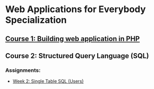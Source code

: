 # Web Applications for Everybody Specialization


## [Course 1: Building web application in PHP](https://github.com/Rani-dha/Building-web-application-in-PHP/)


## Course 2: Structured Query Language (SQL)

### Assignments:

*  [Week 2: Single Table SQL (Users)](https://github.com/Rani-dha/SQL/tree/master/Week%202%20Single%20table%20SQL%20(Users))
